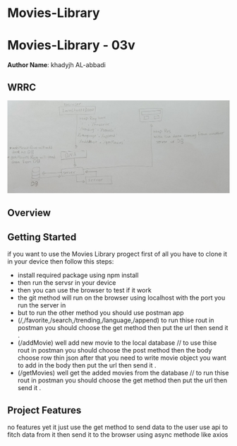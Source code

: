 # Movies-Library

# Movies-Library - 03v

**Author Name**: khadyjh AL-abbadi

## WRRC
![wrrc](wrrc033.png)

## Overview

## Getting Started


if you want to use the Movies Library progect first of all you have to clone it in your device then follow this steps:
- install required package using npm install 
- then run the servsr in your device 
- then you can use the browser to test if it work 
- the git method will run on the browser using localhost with the port you run the server in 
- but to run the other method you should use postman app
- (/,/favorite,/search,/trending,/language,/append) to run thise rout in postman you should choose the get method then put the url then send it .
- (/addMovie) well add new movie to the local database // to use thise rout in postman you should choose the post method then the body choose row thin json after that you need to write movie object you want to add in the body then put the url then send it . 
- (/getMovies) well get the added movies from the database //  to run thise rout in postman you should choose the get method then put the url then send it .



## Project Features
no features yet it just use the get method to send data to the user 
use api to fitch data from it then send it to the browser using async methode like axios